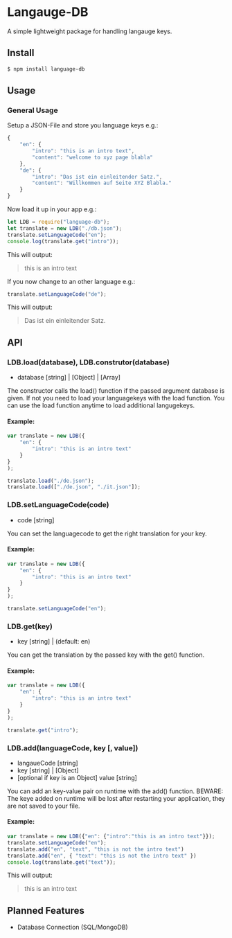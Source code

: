 # Langauge-DB

A simple lightweight package for handling langauge keys.


## Install


```bash
$ npm install language-db
```

## Usage

### General Usage

Setup a JSON-File and store you language keys e.g.:


```javascript
{
	"en": {
	    "intro": "this is an intro text",
		"content": "welcome to xyz page blabla"
	},
	"de": {
	    "intro": "Das ist ein einleitender Satz.",
		"content": "Willkommen auf Seite XYZ Blabla."
	}
}

```

Now load it up in your app e.g.:

```javascript
let LDB = require("language-db");
let translate = new LDB("./db.json");
translate.setLanguageCode("en");
console.log(translate.get("intro"));
```
This will output:
> this is an intro text

If you now change to an other language e.g.:

```javascript
translate.setLanguageCode("de");
```
This will output:
> Das ist ein einleitender Satz.

## API

### LDB.load(database), LDB.construtor(database)
* database [string] | [Object] | [Array]

The constructor calls the load() function if the passed argument database is given. If not you need to load your languagekeys with the load function.
You can use the load function anytime to load additional langugekeys.

#### Example:


```javascript
var translate = new LDB({
    "en": {
        "intro": "this is an intro text"
    }
}
);

translate.load("./de.json");
translate.load(["./de.json", "./it.json"]);
```

### LDB.setLanguageCode(code)
* code [string]

You can set the languagecode to get the right translation for your key.

#### Example:


```javascript
var translate = new LDB({
    "en": {
        "intro": "this is an intro text"
    }
}
);

translate.setLanguageCode("en");
```

### LDB.get(key)
* key [string] | (default: en)

You can get the translation by the passed key with the get() function.

#### Example:


```javascript
var translate = new LDB({
    "en": {
        "intro": "this is an intro text"
    }
}
);

translate.get("intro");
```

### LDB.add(languageCode, key [, value])
* langaueCode [string]
* key [string] | [Object]
* [optional if key is an Object] value [string]

You can add an key-value pair on runtime with the add() function. BEWARE: The keye added on runtime will be lost after restarting your application, they are not saved to your file.

#### Example:


```javascript
var translate = new LDB({"en": {"intro":"this is an intro text"}});
translate.setLanguageCode("en");
translate.add("en", "text", "this is not the intro text")
translate.add("en", { "text": "this is not the intro text" })
console.log(translate.get("text"));
```
This will output:
> this is an intro text


## Planned Features

* Database Connection (SQL/MongoDB)
